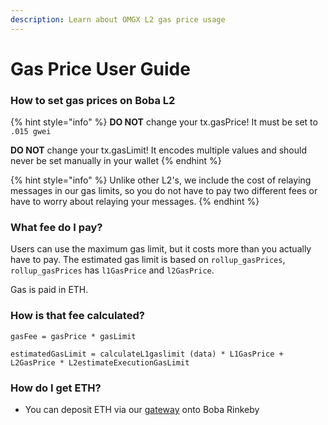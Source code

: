 ```yaml
---
description: Learn about OMGX L2 gas price usage
---
```


# Gas Price User Guide

### How to set gas prices on Boba L2

{% hint style="info" %}
**DO NOT** change your tx.gasPrice! It must be set to `.015 gwei`

**DO NOT** change your tx.gasLimit! It encodes multiple values and should never be set manually in your wallet
{% endhint %}

{% hint style="info" %}
Unlike other L2's, we include the cost of relaying messages in our gas limits, so you do not have to pay two different fees or have to worry about relaying your messages.
{% endhint %}

### What fee do I pay?

Users can use the maximum gas limit, but it costs more than you actually have to pay. The estimated gas limit is based on `rollup_gasPrices`, `rollup_gasPrices` has `l1GasPrice` and `l2GasPrice`.

Gas is paid in ETH.

### How is that fee calculated?

`gasFee = gasPrice * gasLimit`

`estimatedGasLimit = calculateL1gaslimit (data) * L1GasPrice + L2GasPrice * L2estimateExecutionGasLimit`

### How do I get ETH?

* You can deposit ETH via our [gateway](https://gateway.boba.network) onto Boba Rinkeby

